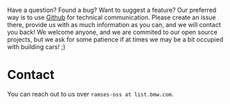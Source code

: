 Have a question? Found a bug? Want to suggest a feature? Our preferred way is to use
[Github](https://github.com/COVESA/ramses-sdk/issues) for technical communication.
Please create an issue there, provide us with as much information as you can, and we will contact you back!
We welcome anyone, and we are commited to our open source projects, but we ask for some patience if at times
we may be a bit occupied with building cars! ;)

# Contact

You can reach out to us over `ramses-oss at list.bmw.com`.
